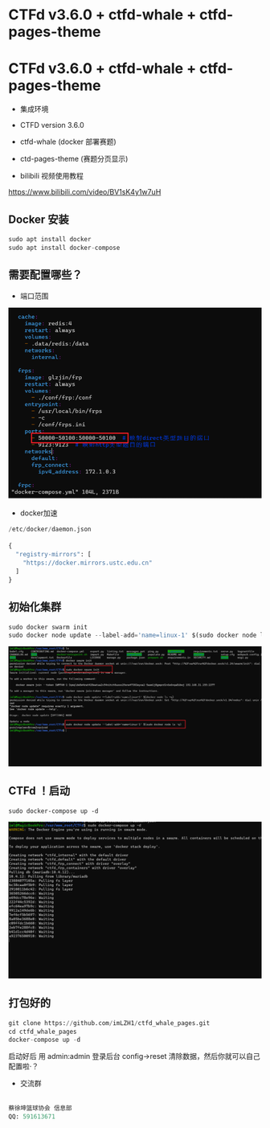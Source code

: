 # CTFd v3.6.0 + ctfd-whale + ctfd-pages-theme 

# CTFd v3.6.0 + ctfd-whale + ctfd-pages-theme



* 集成环境

- CTFD version 3.6.0
- ctfd-whale  (docker 部署赛题)
- ctd-pages-theme (赛题分页显示)



- bilibili 视频使用教程

https://www.bilibili.com/video/BV1sK4y1w7uH







## Docker 安装



```python
sudo apt install docker
sudo apt install docker-compose
```





## 需要配置哪些？





* 端口范围



![image](image-20230920042250-cotz2cn.png)





* docker加速

```python
/etc/docker/daemon.json 

{
  "registry-mirrors": [
    "https://docker.mirrors.ustc.edu.cn"
  ]
}
```



## 初始化集群



```python
sudo docker swarm init
sudo docker node update --label-add='name=linux-1' $(sudo docker node ls -q)
```

![image](image-20230920042406-kbsxzt3.png)​





## CTFd ！启动



```pytthon
sudo docker-compose up -d
```

![image](image-20230920042620-jes8gsf.png)​



## 打包好的



```python
git clone https://github.com/imLZH1/ctfd_whale_pages.git
cd ctfd_whale_pages
docker-compose up -d

```



启动好后 用 admin:admin 登录后台 config->reset 清除数据，然后你就可以自己配置啦·？



* 交流群

```python

蔡徐坤篮球协会 信息部
QQ: 591613671
```




